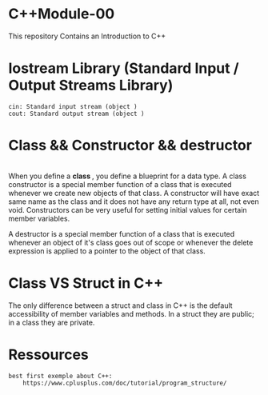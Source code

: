 # C++Module-00
This repository Contains an Introduction to C++

# Iostream Library (Standard Input / Output Streams Library)

    cin: Standard input stream (object )
    cout: Standard output stream (object )

# Class && Constructor && destructor

<br>When you define a <strong>class </strong> , you define a blueprint for a data type.
A class constructor is a special member function of a class that is executed whenever we create new objects of that class.
A constructor will have exact same name as the class and it does not have any return type at all, not even void. 
Constructors can be very useful for setting initial values for certain member variables.

A destructor is a special member function of a class that is executed 
whenever an object of it's class goes out of scope or whenever the delete 
expression is applied to a pointer to the object of that class.

# Class VS Struct in C++

 The only difference between a struct and class in C++ is the default accessibility 
 of member variables and methods. 
 In a struct they are public; in a class they are private.
# Ressources 

    best first exemple about C++:
        https://www.cplusplus.com/doc/tutorial/program_structure/


